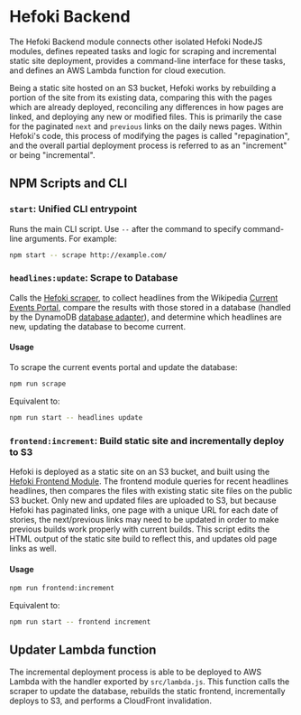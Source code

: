 # Hefoki Backend

The Hefoki Backend module connects other isolated Hefoki NodeJS modules,
defines repeated tasks and logic for scraping and incremental static site
deployment, provides a command-line interface for these tasks, and defines an
AWS Lambda function for cloud execution.

Being a static site hosted on an S3 bucket, Hefoki works by rebuilding a
portion of the site from its existing data, comparing this with the pages which
are already deployed, reconciling any differences in how pages are linked, and
deploying any new or modified files. This is primarily the case for the
paginated `next` and `previous` links on the daily news pages. Within Hefoki's
code, this process of modifying the pages is called "repagination", and the
overall partial deployment process is referred to as an "increment" or being
"incremental".

## NPM Scripts and CLI

### `start`: Unified CLI entrypoint

Runs the main CLI script. Use `--` after the command to specify command-line
arguments. For example:
```bash
npm start -- scrape http://example.com/
```
### `headlines:update`: Scrape to Database

Calls the 
[Hefoki scraper](https://github.com/GilchristTech/hefoki/tree/master/hefoki-scraper),
to collect headlines from the Wikipedia
[Current Events Portal](https://en.wikipedia.org/wiki/Portal:Current_events),
compare the results with those stored in a database (handled by the DynamoDB
[database adapter](https://github.com/GilchristTech/hefoki/tree/master/hefoki-database)),
and determine which headlines are new, updating the database to become current.

#### Usage

To scrape the current events portal and update the database:
```bash
npm run scrape
```

Equivalent to:
```bash
npm run start -- headlines update
```

### `frontend:increment`: Build static site and incrementally deploy to S3

Hefoki is deployed as a static site on an S3 bucket, and built using the
[Hefoki Frontend Module](https://github.com/GilchristTech/hefoki/tree/master/hefoki-frontend).
The frontend module queries for recent headlines headlines, then compares the
files with existing static site files on the public S3 bucket. Only new and
updated files are uploaded to S3, but because Hefoki has paginated links, one
page with a unique URL for each date of stories, the next/previous links may
need to be updated in order to make previous builds work properly with current
builds. This script edits the HTML output of the static site build to reflect
this, and updates old page links as well.

#### Usage
```bash
npm run frontend:increment
```

Equivalent to:
```bash
npm run start -- frontend increment
```

## Updater Lambda function

The incremental deployment process is able to be deployed to AWS Lambda with
the handler exported by `src/lambda.js`. This function calls the scraper to
update the database, rebuilds the static frontend, incrementally deploys to S3,
and performs a CloudFront invalidation.
